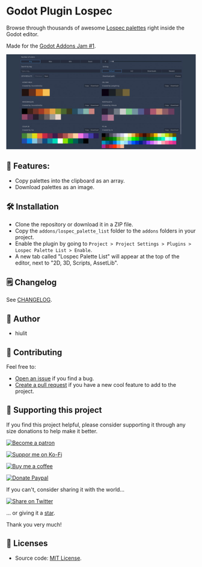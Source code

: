 # Godot Plugin Lospec

Browse through thousands of awesome [Lospec palettes](https://lospec.com/palette-list) right inside the Godot editor.

Made for the [Godot Addons Jam #1](https://itch.io/jam/godot-addons-jam-1).

![Godot PLugin Lospec banner](godot-plugin-lospec-banner.jpg)

## 📌 Features:

- Copy palettes into the clipboard as an array.
- Download palettes as an image.

## 🛠️ Installation

- Clone the repository or download it in a ZIP file.
- Copy the `addons/lospec_palette_list` folder to the `addons` folders in your project.
- Enable the plugin by going to `Project > Project Settings > Plugins > Lospec Palette List > Enable`.
- A new tab called "Lospec Palette List" will appear at the top of the editor, next to "2D, 3D, Scripts, AssetLib".


## 🗒️ Changelog

See [CHANGELOG](/CHANGELOG.md).

## 👤 Author

- hiulit

## 🤝 Contributing

Feel free to:

- [Open an issue](https://github.com/hiulit/Godot-Plugin-Lospec/issues) if you find a bug.
- [Create a pull request](https://github.com/hiulit/Godot-Plugin-Lospec/pulls) if you have a new cool feature to add to the project.

## 🙌 Supporting this project

If you find this project helpful, please consider supporting it through any size donations to help make it better.

[![Become a patron](https://img.shields.io/badge/Become_a_patron-ff424d?logo=Patreon&style=for-the-badge&logoColor=white)](https://www.patreon.com/hiulit)

[![Suppor me on Ko-Fi](https://img.shields.io/badge/Support_me_on_Ko--fi-F16061?logo=Ko-fi&style=for-the-badge&logoColor=white)](https://ko-fi.com/F2F7136ND)

[![Buy me a coffee](https://img.shields.io/badge/Buy_me_a_coffee-FFDD00?logo=buy-me-a-coffee&style=for-the-badge&logoColor=black)](https://www.buymeacoffee.com/hiulit)

[![Donate Paypal](https://img.shields.io/badge/PayPal-00457C?logo=PayPal&style=for-the-badge&label=Donate)](https://www.paypal.com/paypalme/hiulit)

If you can't, consider sharing it with the world...

[![Share on Twitter](https://img.shields.io/badge/Share_on_Twitter-1DA1F2?style=for-the-badge&logo=twitter&logoColor=white)](https://twitter.com/intent/tweet?url=https://github.com/hiulit/Godot-Plugin-Lospec&text=%22Godot+Plugin+Lospec%22%0D%0ABrowse+through+thousands+of+awesome+Lospec+palettes+right+inside+the+Godot+editor.%0A%0ABy%20@hiulit%0A%0A)

... or giving it a [star](https://github.com/hiulit/Godot-Plugin-Lospec/stargazers).

Thank you very much!

## 📝 Licenses

- Source code: [MIT License](/LICENSE).
